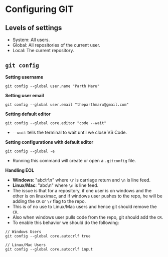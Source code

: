 # Configuring GIT

## Levels of settings

- System: All users.
- Global: All repositories of the current user.
- Local: The current repository.

## `git config`

**Setting username**

```
git config --global user.name "Parth Maru"
```

**Setting user email**

```
git config --global user.email "theparthmaru@gmail.com"
```

**Setting default editor**

```
git config --global core.editor "code --wait"
```

- `--wait` tells the terminal to wait until we close VS Code.

**Setting configurations with default editor**

```
git config --global -e
```

- Running this command will create or open a `.gitconfig` file.

**Handling EOL**

- **Windows**: "abc\r\n" where `\r` is carriage return and `\n` is line feed.
- **Linux/Mac**: "abc\n" where `\n` is line feed.
- The issue is that for a repository, if one user is on windows and the other is on linux/mac, and if windows user pushes to the repo, he will be adding the `CR` or `\r` flag to the repo.
- This is of no use to Linux/Mac users and hence git should remove the `CR`.
- Also when windows user pulls code from the repo, git should add the `CR`.
- To enable this behavior we should do the following:

```
// Windows Users
git config --global core.autocrlf true

// Linux/Mac Users
git config --global core.autocrlf input
```
